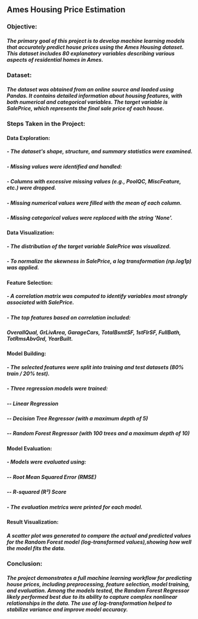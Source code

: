 ## Ames Housing Price Estimation

### Objective:
##### The primary goal of this project is to develop machine learning models that accurately predict house prices using the Ames Housing dataset. This dataset includes 80 explanatory variables describing various aspects of residential homes in Ames.

### Dataset:
##### The dataset was obtained from an online source and loaded using Pandas. It contains detailed information about housing features, with both numerical and categorical variables. The target variable is SalePrice, which represents the final sale price of each house.

### Steps Taken in the Project:

#### Data Exploration:

##### - The dataset's shape, structure, and summary statistics were examined.

##### - Missing values were identified and handled:

##### - Columns with excessive missing values (e.g., PoolQC, MiscFeature, etc.) were dropped.

##### - Missing numerical values were filled with the mean of each column.

##### - Missing categorical values were replaced with the string 'None'.

#### Data Visualization:

##### - The distribution of the target variable SalePrice was visualized.

##### - To normalize the skewness in SalePrice, a log transformation (np.log1p) was applied.

#### Feature Selection:

##### - A correlation matrix was computed to identify variables most strongly associated with SalePrice.

##### - The top features based on correlation included: 
##### OverallQual, GrLivArea, GarageCars, TotalBsmtSF, 1stFlrSF, FullBath, TotRmsAbvGrd, YearBuilt.

#### Model Building:

##### - The selected features were split into training and test datasets (80% train / 20% test).

##### - Three regression models were trained:

##### -- Linear Regression

##### -- Decision Tree Regressor (with a maximum depth of 5)

##### -- Random Forest Regressor (with 100 trees and a maximum depth of 10)

#### Model Evaluation:

##### - Models were evaluated using:

##### -- Root Mean Squared Error (RMSE)

##### -- R-squared (R²) Score

##### - The evaluation metrics were printed for each model.

#### Result Visualization:

##### A scatter plot was generated to compare the actual and predicted values for the Random Forest model (log-transformed values),showing how well the model fits the data.

### Conclusion:
##### The project demonstrates a full machine learning workflow for predicting house prices, including preprocessing, feature selection, model training, and evaluation. Among the models tested, the Random Forest Regressor likely performed best due to its ability to capture complex nonlinear relationships in the data. The use of log-transformation helped to stabilize variance and improve model accuracy.
